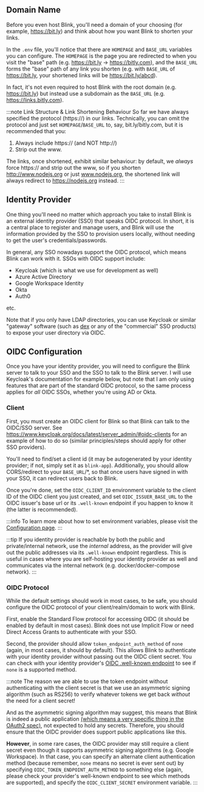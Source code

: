 ## Domain Name

Before you even host Blink, you'll need a domain of your choosing (for example, https://bit.ly) and think about how you want Blink to shorten your links.

In the `.env` file, you'll notice that there are `HOMEPAGE` and `BASE_URL` variables you can configure. The `HOMEPAGE` is the page you are redirected to when you visit the "base" path (e.g. https://bit.ly -> https://bitly.com), and the `BASE_URL` forms the "base" path of any link you shorten (e.g. with `BASE_URL` of https://bit.ly, your shortened links will be https://bit.ly/abcd).

In fact, it's not even required to host Blink with the root domain (e.g. https://bit.ly) but instead use a subdomain as the `BASE_URL` (e.g. https://links.bitly.com).

:::note Link Structure & Link Shortening Behaviour
So far we have always specified the protocol (https://) in our links. Technically, you can omit the protocol and just set `HOMEPAGE`/`BASE_URL` to, say, bit.ly/bitly.com, but it is recommended that you:

1. Always include https:// (and NOT http://)
2. Strip out the www.

The links, once shortened, exhibit similar behaviour: by default, we _always_ force https:// and strip out the www, so if you shorten http://www.nodejs.org or just www.nodejs.org, the shortened link will always redirect to https://nodejs.org instead.
:::

## Identity Provider

One thing you'll need no matter which approach you take to install Blink is an external identity provider (SSO) that speaks OIDC protocol.
In short, it is a central place to register and manage users, and Blink will use the information provided by the SSO to provision users locally, without needing to get the user's credentials/passwords.

In general, any SSO nowadays support the OIDC protocol, which means Blink can work with it.
SSOs with OIDC support include:

- Keycloak (which is what we use for development as well)
- Azure Active Directory
- Google Workspace Identity
- Okta
- Auth0

etc.

Note that if you only have LDAP directories, you can use Keycloak or similar "gateway" software (such as [dex](https://github.com/dexidp/dex) or any of the "commercial" SSO products) to expose your user directory via OIDC.

## OIDC Configuration

Once you have your identity provider, you will need to configure the Blink server to talk to your SSO and the SSO to talk to the Blink server. I will use Keycloak's documentation for example below, but note that I am only using features that are part of the standard OIDC protocol, so the same process applies for _all_ OIDC SSOs, whether you're using AD or Okta.

### Client

First, you must create an OIDC client for Blink so that Blink can talk to the OIDC/SSO server. See https://www.keycloak.org/docs/latest/server_admin/#oidc-clients for an example of how to do so (similar principles/steps should apply for other SSO providers).

You'll need to find/set a client id (it may be autogenerated by your identity provider; if not, simply set it as `blink-app`). Additionally, you should allow CORS/redirect to your `BASE_URL`/\*, so that once users have signed in with your SSO, it can redirect users back to Blink.

Once you're done, set the `OIDC_CLIENT_ID` environment variable to the client ID of the OIDC client you just created, and set `OIDC_ISSUER_BASE_URL` to the OIDC issuer's base url or its `.well-known` endpoint if you happen to know it (the latter is recommended).

:::info
To learn more about how to set environment variables, please visit the [Configuration page](/Server%20Administration/3.1%20Configuration).
:::

:::tip
If you identity provider is reachable by both the public and private/internal network, use the _internal_ address, as the provider will give out the public addresses via its `.well-known` endpoint regardless. This is useful in cases where you are self-hosting your identity provider as well and communicates via the internal network (e.g. docker/docker-compose network).
:::

### OIDC Protocol

While the default settings should work in most cases, to be safe, you should configure the OIDC protocol of your client/realm/domain to work with Blink.

First, enable the Standard Flow protocol for accessing OIDC (it should be enabled by default in most cases). Blink does not use Implicit Flow or need Direct Access Grants to authenticate with your SSO.

Second, the provider should allow `token_endpoint_auth_method` of `none` (again, in most cases, it should by default). This allows Blink to authenticate with your identity provider without passing out the OIDC client secret. You can check with your identity provider's [OIDC .well-known endpoint](https://stackoverflow.com/a/30449500) to see if `none` is a supported method.

:::note
The reason we are able to use the token endpoint without authenticating with the client secret is that we use an asymmetric signing algorithm (such as RS256) to verify whatever tokens we get back _without_ the need for a client secret!

And as the asymmetric signing algorithm may suggest, this means that Blink is indeed a public application [(which means a very specific thing in the OAuth2 spec)](https://auth0.com/docs/configure/applications/confidential-public-apps), not expected to hold any secrets. Therefore, you should ensure that the OIDC provider does support public applications like this.

**However**, in some rare cases, the OIDC provider may still require a client secret even though it supports asymmetric signing algorithms (e.g. Google Workspace). In that case, you can specify an alternate client authentication method (because remember, `none` means no secret is ever sent out) by specifying `OIDC_TOKEN_ENDPOINT_AUTH_METHOD` to something else (again, please check your provider's well-known endpoint to see which methods are supported), and specify the `OIDC_CLIENT_SECRET` environment variable.
:::
